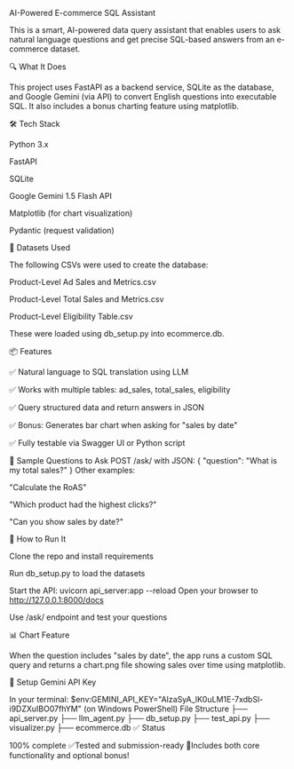 AI-Powered E-commerce SQL Assistant

This is a smart, AI-powered data query assistant that enables users to ask natural language questions and get precise SQL-based answers from an e-commerce dataset.

🔍 What It Does

This project uses FastAPI as a backend service, SQLite as the database, and Google Gemini (via API) to convert English questions into executable SQL. It also includes a bonus charting feature using matplotlib.

🛠️ Tech Stack

Python 3.x

FastAPI

SQLite

Google Gemini 1.5 Flash API

Matplotlib (for chart visualization)

Pydantic (request validation)

📁 Datasets Used

The following CSVs were used to create the database:

Product-Level Ad Sales and Metrics.csv

Product-Level Total Sales and Metrics.csv

Product-Level Eligibility Table.csv

These were loaded using db_setup.py into ecommerce.db.

📦 Features

✅ Natural language to SQL translation using LLM

✅ Works with multiple tables: ad_sales, total_sales, eligibility

✅ Query structured data and return answers in JSON

✅ Bonus: Generates bar chart when asking for "sales by date"

✅ Fully testable via Swagger UI or Python script

📌 Sample Questions to Ask
POST /ask/  with JSON:
{
  "question": "What is my total sales?"
}
Other examples:

"Calculate the RoAS"

"Which product had the highest clicks?"

"Can you show sales by date?"

🚀 How to Run It

Clone the repo and install requirements

Run db_setup.py to load the datasets

Start the API:
uvicorn api_server:app --reload
Open your browser to http://127.0.0.1:8000/docs

Use /ask/ endpoint and test your questions

📊 Chart Feature

When the question includes "sales by date", the app runs a custom SQL query and returns a chart.png file showing sales over time using matplotlib.

🔐 Setup Gemini API Key

In your terminal:
$env:GEMINI_API_KEY="AIzaSyA_lK0uLM1E-7xdbSl-i9DZXuIBO07fhYM"  (on Windows PowerShell)
File Structure
├── api_server.py
├── llm_agent.py
├── db_setup.py
├── test_api.py
├── visualizer.py
├── ecommerce.db
✅ Status

100% complete ✅Tested and submission-ready 🎯Includes both core functionality and optional bonus!
